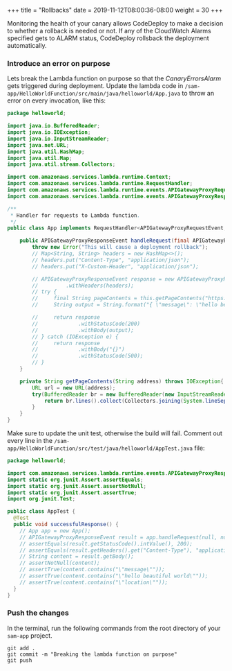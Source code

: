 +++
title = "Rollbacks"
date = 2019-11-12T08:00:36-08:00
weight = 30
+++

Monitoring the health of your canary allows CodeDeploy to make a decision to whether a rollback is needed or not. If any of the CloudWatch Alarms specified gets to ALARM status, CodeDeploy rollsback the deployment automatically. 

### Introduce an error on purpose

Lets break the Lambda function on purpose so that the _CanaryErrorsAlarm_ gets triggered during deployment. Update the lambda code in `/sam-app/HelloWorldFunction/src/main/java/helloworld/App.java` to throw an error on every invocation, like this:

```java
package helloworld;

import java.io.BufferedReader;
import java.io.IOException;
import java.io.InputStreamReader;
import java.net.URL;
import java.util.HashMap;
import java.util.Map;
import java.util.stream.Collectors;

import com.amazonaws.services.lambda.runtime.Context;
import com.amazonaws.services.lambda.runtime.RequestHandler;
import com.amazonaws.services.lambda.runtime.events.APIGatewayProxyRequestEvent;
import com.amazonaws.services.lambda.runtime.events.APIGatewayProxyResponseEvent;

/**
 * Handler for requests to Lambda function.
 */
public class App implements RequestHandler<APIGatewayProxyRequestEvent, APIGatewayProxyResponseEvent> {

    public APIGatewayProxyResponseEvent handleRequest(final APIGatewayProxyRequestEvent input, final Context context) {
        throw new Error("This will cause a deployment rollback");
        // Map<String, String> headers = new HashMap<>();
        // headers.put("Content-Type", "application/json");
        // headers.put("X-Custom-Header", "application/json");

        // APIGatewayProxyResponseEvent response = new APIGatewayProxyResponseEvent()
        //         .withHeaders(headers);
        // try {
        //     final String pageContents = this.getPageContents("https://checkip.amazonaws.com");
        //     String output = String.format("{ \"message\": \"hello beautiful world\", \"location\": \"%s\" }", pageContents);

        //     return response
        //             .withStatusCode(200)
        //             .withBody(output);
        // } catch (IOException e) {
        //     return response
        //             .withBody("{}")
        //             .withStatusCode(500);
        // }
    }

    private String getPageContents(String address) throws IOException{
        URL url = new URL(address);
        try(BufferedReader br = new BufferedReader(new InputStreamReader(url.openStream()))) {
            return br.lines().collect(Collectors.joining(System.lineSeparator()));
        }
    }
}

```

Make sure to update the unit test, otherwise the build will fail. Comment out every line in the `/sam-app/HelloWorldFunction/src/test/java/helloworld/AppTest.java` file: 

```java
package helloworld;

import com.amazonaws.services.lambda.runtime.events.APIGatewayProxyResponseEvent;
import static org.junit.Assert.assertEquals;
import static org.junit.Assert.assertNotNull;
import static org.junit.Assert.assertTrue;
import org.junit.Test;

public class AppTest {
  @Test
  public void successfulResponse() {
    // App app = new App();
    // APIGatewayProxyResponseEvent result = app.handleRequest(null, null);
    // assertEquals(result.getStatusCode().intValue(), 200);
    // assertEquals(result.getHeaders().get("Content-Type"), "application/json");
    // String content = result.getBody();
    // assertNotNull(content);
    // assertTrue(content.contains("\"message\""));
    // assertTrue(content.contains("\"hello beautiful world\""));
    // assertTrue(content.contains("\"location\""));
  }
}

```

### Push the changes

In the terminal, run the following commands from the root directory of your `sam-app` project.

```
git add .
git commit -m "Breaking the lambda function on purpose"
git push
```